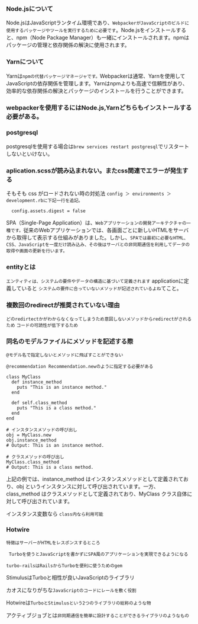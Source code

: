 ### Node.jsについて
 Node.jsはJavaScriptランタイム環境であり、`WebpackerがJavaScriptのビルドに使用するパッケージやツールを実行するために必要です`。Node.jsをインストールすると、npm（Node Package Manager）も一緒にインストールされます。npmはパッケージの管理と依存関係の解決に使用されます。
 
 
### Yarnについて


Yarnは`npmの代替パッケージマネージャです。`Webpackerは通常、Yarnを使用してJavaScriptの依存関係を管理します。Yarnはnpmよりも高速で信頼性があり、効率的な依存関係の解決とパッケージのインストールを行うことができます。


### webpackerを使用するにはNode.js,Yarnどちらもインストールする必要がある。

### postgresql
postgresqlを使用する場合は`brew services restart postgresql`でリスタートしないといけない。



### aplication.scssが読み込まれない。またcss関連でエラーが発生する

そもそも css がロードされない時の対処法
`config ＞ environments ＞ development.rbに下記一行を追記。`

```
  config.assets.digest = false
```


SPA（Single-Page Application）は、`Webアプリケーションの開発アーキテクチャの一種です。`従来のWebアプリケーションでは、各画面ごとに新しいHTMLをサーバから取得して表示する仕組みがありました。しかし、`SPAでは最初に必要なHTML、CSS、JavaScriptを一度だけ読み込み、その後はサーバとの非同期通信を利用してデータの取得や画面の更新を行います。`


### entityとは
`エンティティは、システムの要件やデータの構造に基づいて定義されます`
applicationに定義していると
`システムの要件に合っていないメソッドが記述されているよね`てこと。


### 複数回のredirectが推奨されていない理由

`どのredirtectかがわからなくなってしまうため意図しないメソッドからredirectがされるため`
`コードの可読性が低下するため`

### 同名のモデルファイルにメソッドを記述する際
`@モデル名で指定しないとメソッドに飛ばすことができない`
```
@recommendation Recommendation.newのように指定する必要がある
```

```
class MyClass
  def instance_method
    puts "This is an instance method."
  end

  def self.class_method
    puts "This is a class method."
  end
end

# インスタンスメソッドの呼び出し
obj = MyClass.new
obj.instance_method
# Output: This is an instance method.

# クラスメソッドの呼び出し
MyClass.class_method
# Output: This is a class method.
```
上記の例では、instance_method はインスタンスメソッドとして定義されており、obj というインスタンスに対して呼び出されています。一方、class_method はクラスメソッドとして定義されており、MyClass クラス自体に対して呼び出されています。

インスタンス変数なら
`class内なら利用可能`


### Hotwire
`特徴はサーバーがHTMLをレスポンスするところ`

` Turboを使うとJavaScriptを書かずにSPA風のアプリケーションを実現できるようになる`

`turbo-railsはRailsからTurboを便利に使うためのgem`

 StimulusはTurboと相性が良いJavaScriptのライブラリ
 
 カオスになりがちな`JavaScriptのコードにレールを敷く役割`
 
 Hotwireは`TurboとStimulusという2つのライブラリの総称のような物`

アクティブジョブとは`非同期通信を簡単に設計することができるライブラリのようなもの`
